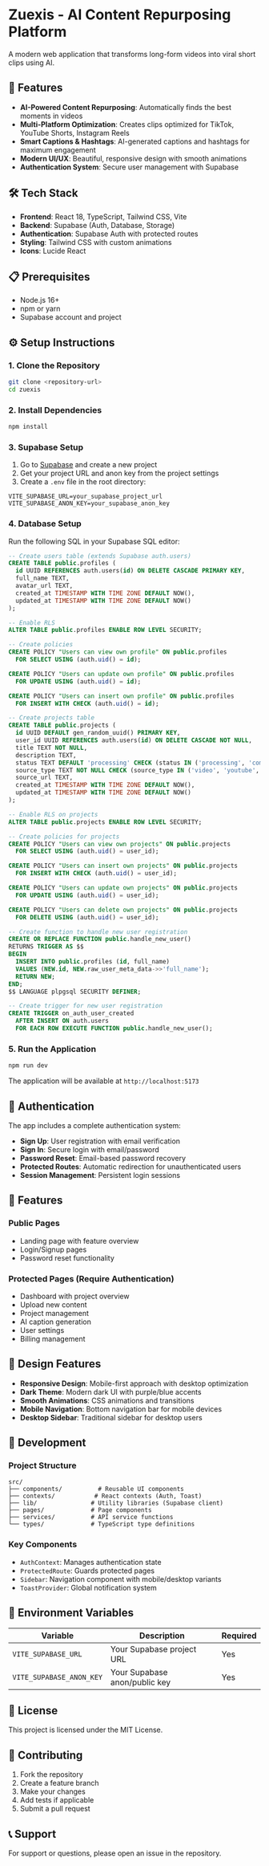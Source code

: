 # Zuexis - AI Content Repurposing Platform

A modern web application that transforms long-form videos into viral short clips using AI.

## 🚀 Features

- **AI-Powered Content Repurposing**: Automatically finds the best moments in videos
- **Multi-Platform Optimization**: Creates clips optimized for TikTok, YouTube Shorts, Instagram Reels
- **Smart Captions & Hashtags**: AI-generated captions and hashtags for maximum engagement
- **Modern UI/UX**: Beautiful, responsive design with smooth animations
- **Authentication System**: Secure user management with Supabase

## 🛠️ Tech Stack

- **Frontend**: React 18, TypeScript, Tailwind CSS, Vite
- **Backend**: Supabase (Auth, Database, Storage)
- **Authentication**: Supabase Auth with protected routes
- **Styling**: Tailwind CSS with custom animations
- **Icons**: Lucide React

## 📋 Prerequisites

- Node.js 16+ 
- npm or yarn
- Supabase account and project

## ⚙️ Setup Instructions

### 1. Clone the Repository
```bash
git clone <repository-url>
cd zuexis
```

### 2. Install Dependencies
```bash
npm install
```

### 3. Supabase Setup

1. Go to [Supabase](https://supabase.com) and create a new project
2. Get your project URL and anon key from the project settings
3. Create a `.env` file in the root directory:

```env
VITE_SUPABASE_URL=your_supabase_project_url
VITE_SUPABASE_ANON_KEY=your_supabase_anon_key
```

### 4. Database Setup

Run the following SQL in your Supabase SQL editor:

```sql
-- Create users table (extends Supabase auth.users)
CREATE TABLE public.profiles (
  id UUID REFERENCES auth.users(id) ON DELETE CASCADE PRIMARY KEY,
  full_name TEXT,
  avatar_url TEXT,
  created_at TIMESTAMP WITH TIME ZONE DEFAULT NOW(),
  updated_at TIMESTAMP WITH TIME ZONE DEFAULT NOW()
);

-- Enable RLS
ALTER TABLE public.profiles ENABLE ROW LEVEL SECURITY;

-- Create policies
CREATE POLICY "Users can view own profile" ON public.profiles
  FOR SELECT USING (auth.uid() = id);

CREATE POLICY "Users can update own profile" ON public.profiles
  FOR UPDATE USING (auth.uid() = id);

CREATE POLICY "Users can insert own profile" ON public.profiles
  FOR INSERT WITH CHECK (auth.uid() = id);

-- Create projects table
CREATE TABLE public.projects (
  id UUID DEFAULT gen_random_uuid() PRIMARY KEY,
  user_id UUID REFERENCES auth.users(id) ON DELETE CASCADE NOT NULL,
  title TEXT NOT NULL,
  description TEXT,
  status TEXT DEFAULT 'processing' CHECK (status IN ('processing', 'completed', 'failed')),
  source_type TEXT NOT NULL CHECK (source_type IN ('video', 'youtube', 'text')),
  source_url TEXT,
  created_at TIMESTAMP WITH TIME ZONE DEFAULT NOW(),
  updated_at TIMESTAMP WITH TIME ZONE DEFAULT NOW()
);

-- Enable RLS on projects
ALTER TABLE public.projects ENABLE ROW LEVEL SECURITY;

-- Create policies for projects
CREATE POLICY "Users can view own projects" ON public.projects
  FOR SELECT USING (auth.uid() = user_id);

CREATE POLICY "Users can insert own projects" ON public.projects
  FOR INSERT WITH CHECK (auth.uid() = user_id);

CREATE POLICY "Users can update own projects" ON public.projects
  FOR UPDATE USING (auth.uid() = user_id);

CREATE POLICY "Users can delete own projects" ON public.projects
  FOR DELETE USING (auth.uid() = user_id);

-- Create function to handle new user registration
CREATE OR REPLACE FUNCTION public.handle_new_user()
RETURNS TRIGGER AS $$
BEGIN
  INSERT INTO public.profiles (id, full_name)
  VALUES (NEW.id, NEW.raw_user_meta_data->>'full_name');
  RETURN NEW;
END;
$$ LANGUAGE plpgsql SECURITY DEFINER;

-- Create trigger for new user registration
CREATE TRIGGER on_auth_user_created
  AFTER INSERT ON auth.users
  FOR EACH ROW EXECUTE FUNCTION public.handle_new_user();
```

### 5. Run the Application
```bash
npm run dev
```

The application will be available at `http://localhost:5173`

## 🔐 Authentication

The app includes a complete authentication system:

- **Sign Up**: User registration with email verification
- **Sign In**: Secure login with email/password
- **Password Reset**: Email-based password recovery
- **Protected Routes**: Automatic redirection for unauthenticated users
- **Session Management**: Persistent login sessions

## 📱 Features

### Public Pages
- Landing page with feature overview
- Login/Signup pages
- Password reset functionality

### Protected Pages (Require Authentication)
- Dashboard with project overview
- Upload new content
- Project management
- AI caption generation
- User settings
- Billing management

## 🎨 Design Features

- **Responsive Design**: Mobile-first approach with desktop optimization
- **Dark Theme**: Modern dark UI with purple/blue accents
- **Smooth Animations**: CSS animations and transitions
- **Mobile Navigation**: Bottom navigation bar for mobile devices
- **Desktop Sidebar**: Traditional sidebar for desktop users

## 🚧 Development

### Project Structure
```
src/
├── components/          # Reusable UI components
├── contexts/           # React contexts (Auth, Toast)
├── lib/               # Utility libraries (Supabase client)
├── pages/             # Page components
├── services/          # API service functions
└── types/             # TypeScript type definitions
```

### Key Components
- `AuthContext`: Manages authentication state
- `ProtectedRoute`: Guards protected pages
- `Sidebar`: Navigation component with mobile/desktop variants
- `ToastProvider`: Global notification system

## 🔧 Environment Variables

| Variable | Description | Required |
|----------|-------------|----------|
| `VITE_SUPABASE_URL` | Your Supabase project URL | Yes |
| `VITE_SUPABASE_ANON_KEY` | Your Supabase anon/public key | Yes |

## 📄 License

This project is licensed under the MIT License.

## 🤝 Contributing

1. Fork the repository
2. Create a feature branch
3. Make your changes
4. Add tests if applicable
5. Submit a pull request

## 📞 Support

For support or questions, please open an issue in the repository.
